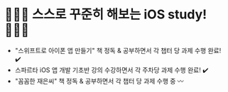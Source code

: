 # 👩🏻‍💻 스스로 꾸준히 해보는 iOS study! 👩🏻‍💻

- "스위프트로 아이폰 앱 만들기" 책 정독 & 공부하면서 각 챕터 당 과제 수행 완료! ✔️    
- 스파르타 iOS 앱 개발 기초반 강의 수강하면서 각 주차당 과제 수행 완료! ✔️
- "꼼꼼한 재은씨" 책 정독 & 공부하면서 각 챕터 당 과제 수행 중 〰️     
